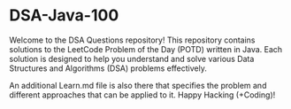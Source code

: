 # DSA-Java-100

Welcome to the DSA Questions repository! This repository contains solutions to the LeetCode Problem of the Day (POTD) written in Java. Each solution is designed to help you understand and solve various Data Structures and Algorithms (DSA) problems effectively.

An additional Learn.md file is also there that specifies the problem and different approaches that can be applied to it. Happy Hacking (+Coding)!